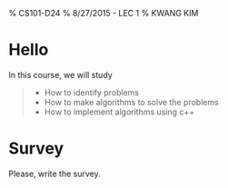 % CS101-D24
% 8/27/2015 - LEC 1
% KWANG KIM




# Hello
<style type="text/css">
p { text-align: left; }
</style>

In this course, we will study

> - How to identify problems
> - How to make algorithms to solve the problems
> - How to implement algorithms using c++


# Survey

Please, write the survey.




